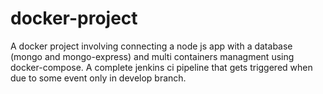 # docker-project
A docker project involving connecting a node js app with a database (mongo and mongo-express) and  multi containers managment using docker-compose. A complete jenkins ci pipeline that gets triggered when due to some event only in develop branch.
